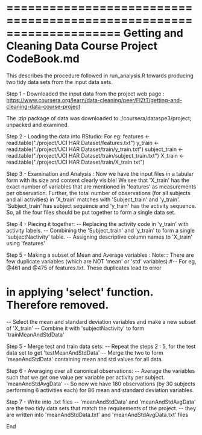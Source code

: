 ====================================================================
             Getting and Cleaning Data Course Project
                         CodeBook.md
====================================================================

This describes the procedure followed in run_analysis.R towards producing two
tidy data sets from the input data sets.

Step 1 - Downloaded the input data from the project web page :
https://www.coursera.org/learn/data-cleaning/peer/FIZtT/getting-and-cleaning-data-course-project 

The .zip package of data was downloaded to ./coursera/dataspe3/project; 
unpacked and examined.

Step 2 - Loading the data into RStudio:
For eg: features <- read.table("./project/UCI HAR Dataset/features.txt")
        y_train <- read.table("./project/UCI HAR Dataset/train/y_train.txt")
        subject_train <- read.table("./project/UCI HAR Dataset/train/subject_train.txt")
        X_train <- read.table("./project/UCI HAR Dataset/train/X_train.txt")

Step 3 - Examination and Analysis :
Now we have the input files in a tabular form with its size and content clearly visible!
We see that 'X_train' has the exact number of variables that are mentioned in 'features' 
as measurements per observation. Further, the total number of observations (for all 
subjects and all activities) in 'X_train' matches with 'Subject_train' and 'y_train'.
'Subject_train' has subject sequence and 'y_train' has the activity sequence.
So, all the four files should be put together to form a single data set.

Step 4 - Piecing it together:
 -- Replacing the activity code in 'y_train' with activity labels.
 -- Combining the 'Subject_train' and 'y_train' to form a single 'subjectNactivity' table.
 -- Assigning descriptive column names to 'X_train' using 'features'

Step 5 - Making a subset of Mean and Average variables :
Note::: There are few duplicate variables (which are NOT 'mean' or 'std' variables)
#-- For eg, @461 and @475 of features.txt. These duplicates lead to error
# in applying 'select' function. Therefore removed.
 -- Select the mean and standard deviation variables and make a new subset of 'X_train'
 -- Combine it with 'subjectNactivity' to form 'trainMeanAndStdData'

Step 5 - Merge test and train data sets: 
 -- Repeat the steps 2 : 5, for the test data set to get 'testMeanAndStdData' 
 -- Merge the two to form 'meanAndStdData' containing mean and std values for all data.

Step 6 - Averaging over all canonical observations:
 -- Average the variables such that we get one value per variable per activity per subject.
    'meanAndStdAvgData'
 -- So now we have 180 observations (by 30 subjects performing 6 activities each)
    for 86 mean and standard deviation variables.

Step 7 - Write into .txt files
 -- 'meanAndStdData' and 'meanAndStdAvgData' are the two tidy data sets that match the 
    requirements of the project.
 -- they are written into 'meanAndStdData.txt' and 'meanAndStdAvgData.txt' files 

End
